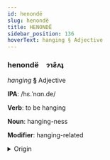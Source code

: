 ```yaml
---
id: henondë
slug: henondë
title: HENONDË
sidebar_position: 136
hoverText: hanging § Adjective
---
```


### henondë&emsp;<span kind="abugida">ɂɿƨ̃ʌʇ</span>

*hanging* **§** Adjective

**IPA**: /hɛ.ˈnɑn.de/

**Verb**: to be hanging

**Noun**: hanging-ness

**Modifier**: hanging-related

<details>
    <summary>Origin</summary>
    Swedish hängande /hɛːŋɑːndeː/<br/>
    <em>Germanic Language Family</em>
</details>